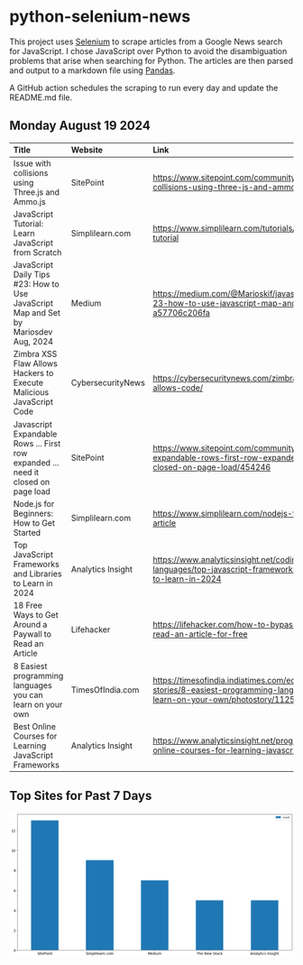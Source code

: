 # python-selenium-news

This project uses [Selenium](https://www.seleniumhq.org/) to scrape articles from a Google News search for JavaScript.
I chose JavaScript over Python to avoid the disambiguation problems that arise when searching for Python.
The articles are then parsed and output to a markdown file using [Pandas](https://pandas.pydata.org/).

A GitHub action schedules the scraping to run every day and update the README.md file.

## Monday August 19 2024


| Title                                                                                 | Website           | Link                                                                                                                                         |
|:--------------------------------------------------------------------------------------|:------------------|:---------------------------------------------------------------------------------------------------------------------------------------------|
| Issue with collisions using Three.js and Ammo.js                                      | SitePoint         | https://www.sitepoint.com/community/t/issue-with-collisions-using-three-js-and-ammo-js/454350                                                |
| JavaScript Tutorial: Learn JavaScript from Scratch                                    | Simplilearn.com   | https://www.simplilearn.com/tutorials/javascript-tutorial                                                                                    |
| JavaScript Daily Tips #23: How to Use JavaScript Map and Set  by Mariosdev  Aug, 2024 | Medium            | https://medium.com/@Marioskif/javascript-daily-tips-23-how-to-use-javascript-map-and-set-a57706c206fa                                        |
| Zimbra XSS Flaw Allows Hackers to Execute Malicious JavaScript Code                   | CybersecurityNews | https://cybersecuritynews.com/zimbra-xss-flaw-allows-code/                                                                                   |
| Javascript Expandable Rows ... First row expanded ... need it closed on page load     | SitePoint         | https://www.sitepoint.com/community/t/javascript-expandable-rows-first-row-expanded-need-it-closed-on-page-load/454246                       |
| Node.js for Beginners: How to Get Started                                             | Simplilearn.com   | https://www.simplilearn.com/nodejs-for-beginners-article                                                                                     |
| Top JavaScript Frameworks and Libraries to Learn in 2024                              | Analytics Insight | https://www.analyticsinsight.net/coding/programming-languages/top-javascript-frameworks-and-libraries-to-learn-in-2024                       |
| 18 Free Ways to Get Around a Paywall to Read an Article                               | Lifehacker        | https://lifehacker.com/how-to-bypass-a-paywall-to-read-an-article-for-free                                                                   |
| 8 Easiest programming languages you can learn on your own                             | TimesOfIndia.com  | https://timesofindia.indiatimes.com/education/web-stories/8-easiest-programming-languages-you-can-learn-on-your-own/photostory/112589435.cms |
| Best Online Courses for Learning JavaScript Frameworks                                | Analytics Insight | https://www.analyticsinsight.net/programming/best-online-courses-for-learning-javascript-frameworks                                          |
## Top Sites for Past 7 Days

![Graph of Top Sites](https://raw.githubusercontent.com/dan-mba/python-selenium-news/main/last-week.png)
